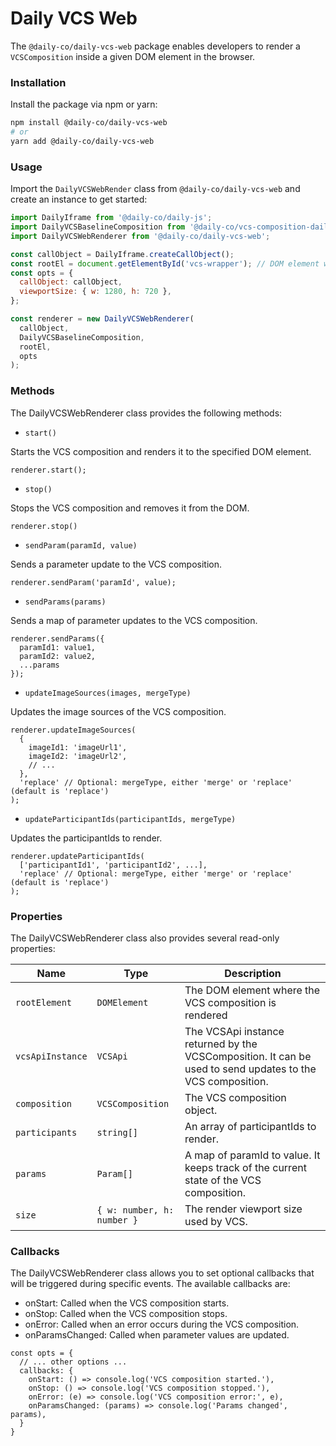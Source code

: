 # Daily VCS Web

The `@daily-co/daily-vcs-web` package enables developers to render a `VCSComposition` inside a given DOM element in the browser.

### Installation

Install the package via npm or yarn:

```bash
npm install @daily-co/daily-vcs-web
# or
yarn add @daily-co/daily-vcs-web
```

### Usage

Import the `DailyVCSWebRender` class from `@daily-co/daily-vcs-web` and create an instance to get started:

```js
import DailyIframe from '@daily-co/daily-js';
import DailyVCSBaselineComposition from '@daily-co/vcs-composition-daily-baseline-web';
import DailyVCSWebRenderer from '@daily-co/daily-vcs-web';

const callObject = DailyIframe.createCallObject();
const rootEl = document.getElementById('vcs-wrapper'); // DOM element where the VCS composition will be rendered
const opts = {
  callObject: callObject,
  viewportSize: { w: 1280, h: 720 },
};

const renderer = new DailyVCSWebRenderer(
  callObject,
  DailyVCSBaselineComposition,
  rootEl,
  opts
);
```

### Methods

The DailyVCSWebRenderer class provides the following methods:

- `start()`

Starts the VCS composition and renders it to the specified DOM element.

```
renderer.start();
```

- `stop()`

Stops the VCS composition and removes it from the DOM.

```
renderer.stop()
```

- `sendParam(paramId, value)`

Sends a parameter update to the VCS composition.

```
renderer.sendParam('paramId', value);
```

- `sendParams(params)`

Sends a map of parameter updates to the VCS composition.

```
renderer.sendParams({
  paramId1: value1,
  paramId2: value2,
  ...params
});
```

- `updateImageSources(images, mergeType)`

Updates the image sources of the VCS composition.

```
renderer.updateImageSources(
  {
    imageId1: 'imageUrl1',
    imageId2: 'imageUrl2',
    // ...
  },
  'replace' // Optional: mergeType, either 'merge' or 'replace' (default is 'replace')
);

```

- `updateParticipantIds(participantIds, mergeType)`

Updates the participantIds to render.

```
renderer.updateParticipantIds(
  ['participantId1', 'participantId2', ...],
  'replace' // Optional: mergeType, either 'merge' or 'replace' (default is 'replace')
);
```

### Properties

The DailyVCSWebRenderer class also provides several read-only properties:

| Name             | Type                       | Description                                                                                                |
| ---------------- | -------------------------- | ---------------------------------------------------------------------------------------------------------- |
| `rootElement`    | `DOMElement`               | The DOM element where the VCS composition is rendered                                                      |
| `vcsApiInstance` | `VCSApi`                   | The VCSApi instance returned by the VCSComposition. It can be used to send updates to the VCS composition. |
| `composition`    | `VCSComposition`           | The VCS composition object.                                                                                |
| `participants`   | `string[]`                 | An array of participantIds to render.                                                                      |
| `params`         | `Param[]`                  | A map of paramId to value. It keeps track of the current state of the VCS composition.                     |
| `size`           | `{ w: number, h: number }` | The render viewport size used by VCS.                                                                      |

### Callbacks

The DailyVCSWebRenderer class allows you to set optional callbacks that will be triggered during specific events. The available callbacks are:

- onStart: Called when the VCS composition starts.
- onStop: Called when the VCS composition stops.
- onError: Called when an error occurs during the VCS composition.
- onParamsChanged: Called when parameter values are updated.

```
const opts = {
  // ... other options ...
  callbacks: {
    onStart: () => console.log('VCS composition started.'),
    onStop: () => console.log('VCS composition stopped.'),
    onError: (e) => console.log('VCS composition error:', e),
    onParamsChanged: (params) => console.log('Params changed', params),
  }
}
```
